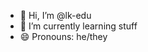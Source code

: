 - 👋 Hi, I’m @lk-edu
- 🌱 I’m currently learning stuff
- 😄 Pronouns: he/they

<!---
lk-edu/lk-edu is a ✨ special ✨ repository because its `README.md` (this file) appears on your GitHub profile.
You can click the Preview link to take a look at your changes.
--->
